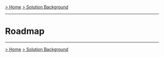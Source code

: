 [> Home](../README.md)    [> Solution Background](README.md)

---

# Roadmap


------

[> Home](../README.md)    [> Solution Background](README.md)

